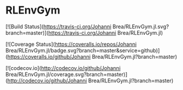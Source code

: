# RLEnvGym

[![Build Status](https://travis-ci.org/Johanni Brea/RLEnvGym.jl.svg?branch=master)](https://travis-ci.org/Johanni Brea/RLEnvGym.jl)

[![Coverage Status](https://coveralls.io/repos/Johanni Brea/RLEnvGym.jl/badge.svg?branch=master&service=github)](https://coveralls.io/github/Johanni Brea/RLEnvGym.jl?branch=master)

[![codecov.io](http://codecov.io/github/Johanni Brea/RLEnvGym.jl/coverage.svg?branch=master)](http://codecov.io/github/Johanni Brea/RLEnvGym.jl?branch=master)
